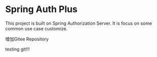 # Spring Auth Plus

This project is built on Spring Authorization Server. It is focus on some common use case customize.

增加Gitee Repository

testing git!!!